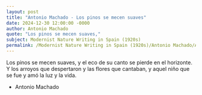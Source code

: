 ```yaml
---
layout: post
title: "Antonio Machado - Los pinos se mecen suaves"
date: 2024-12-30 12:00:00 -0000
author: Antonio Machado
quote: "Los pinos se mecen suaves,"
subject: Modernist Nature Writing in Spain (1920s)
permalink: /Modernist Nature Writing in Spain (1920s)/Antonio Machado/Antonio Machado - Los pinos se mecen suaves
---
```


Los pinos se mecen suaves,
y el eco de su canto
se pierde en el horizonte.
Y los arroyos que despertaron
y las flores que cantaban,
y aquel niño que se fue
y amó la luz y la vida.

- Antonio Machado
